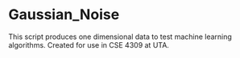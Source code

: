 # Gaussian_Noise
This script produces one dimensional data to test machine learning algorithms. Created for use in CSE 4309 at UTA.
